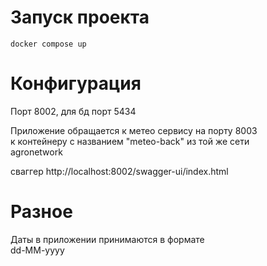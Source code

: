 # Запуск проекта

    docker compose up

# Конфигурация
Порт 8002, для бд порт 5434

Приложение обращается к метео сервису на порту 8003  
к контейнеру с названием "meteo-back" из той же сети  
agronetwork


сваггер http://localhost:8002/swagger-ui/index.html

# Разное
Даты в приложении принимаются в формате  
dd-MM-yyyy
